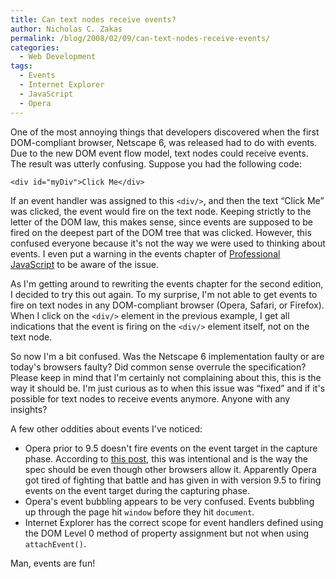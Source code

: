```yaml
---
title: Can text nodes receive events?
author: Nicholas C. Zakas
permalink: /blog/2008/02/09/can-text-nodes-receive-events/
categories:
  - Web Development
tags:
  - Events
  - Internet Explorer
  - JavaScript
  - Opera
---
```

One of the most annoying things that developers discovered when the first DOM-compliant browser, Netscape 6, was released had to do with events. Due to the new DOM event flow model, text nodes could receive events. The result was utterly confusing. Suppose you had the following code:

`<div id="myDiv">Click Me</div>`

If an event handler was assigned to this `<div/>`, and then the text &#8220;Click Me&#8221; was clicked, the event would fire on the text node. Keeping strictly to the letter of the DOM law, this makes sense, since events are supposed to be fired on the deepest part of the DOM tree that was clicked. However, this confused everyone because it's not the way we were used to thinking about events. I even put a warning in the events chapter of <a title="Professional JavaScript" rel="external" href="http://www.amazon.com/exec/obidos/redirect?link_code=ur2&tag=nczonline-20&camp=1789&creative=9325&path=http%3A%2F%2Fwww.amazon.com%2Fgp%2Fproduct%2F0764579088%2F">Professional JavaScript</a> to be aware of the issue.

As I'm getting around to rewriting the events chapter for the second edition, I decided to try this out again. To my surprise, I'm not able to get events to fire on text nodes in any DOM-compliant browser (Opera, Safari, or Firefox). When I click on the `<div/>` element in the previous example, I get all indications that the event is firing on the `<div/>` element itself, not on the text node.

So now I'm a bit confused. Was the Netscape 6 implementation faulty or are today's browsers faulty? Did common sense overrule the specification? Please keep in mind that I'm certainly not complaining about this, this is the way it should be. I'm just curious as to when this issue was &#8220;fixed&#8221; and if it's possible for text nodes to receive events anymore. Anyone with any insights?

A few other oddities about events I've noticed:

  * Opera prior to 9.5 doesn't fire events on the event target in the capture phase. According to <a title="Event Capturing Explained" rel="external" href="http://my.opera.com/hallvors/blog/2006/10/12/2006-10-12-event-capture-explained">this post</a>, this was intentional and is the way the spec should be even though other browsers allow it. Apparently Opera got tired of fighting that battle and has given in with version 9.5 to firing events on the event target during the capturing phase.
  * Opera's event bubbling appears to be very confused. Events bubbling up through the page hit `window` before they hit `document`.
  * Internet Explorer has the correct scope for event handlers defined using the DOM Level 0 method of property assignment but not when using `attachEvent()`.

Man, events are fun!
